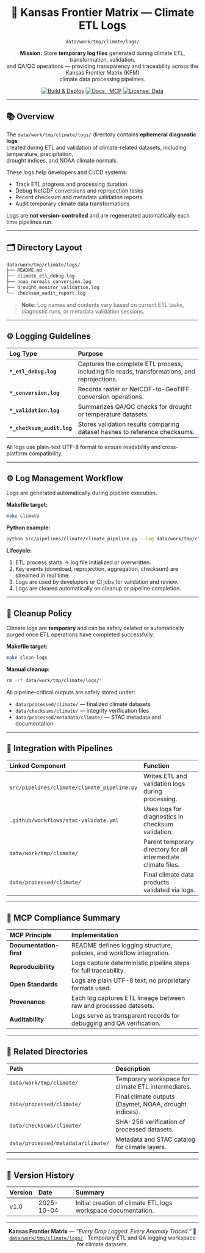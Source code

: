 <div align="center">

# 🧾 Kansas Frontier Matrix — Climate ETL Logs  
`data/work/tmp/climate/logs/`

**Mission:** Store **temporary log files** generated during climate ETL, transformation, validation,  
and QA/QC operations — providing transparency and traceability across the Kansas Frontier Matrix (KFM)  
climate data processing pipelines.

[![Build & Deploy](https://github.com/bartytime4life/Kansas-Frontier-Matrix/actions/workflows/site.yml/badge.svg)](../../../../../../.github/workflows/site.yml)
[![Docs · MCP](https://img.shields.io/badge/Docs-MCP-blue)](../../../../../../docs/)
[![License: Data](https://img.shields.io/badge/License-CC--BY%204.0-green)](../../../../../../LICENSE)

</div>

---

## 📚 Overview

The `data/work/tmp/climate/logs/` directory contains **ephemeral diagnostic logs**  
created during ETL and validation of climate-related datasets, including temperature, precipitation,  
drought indices, and NOAA climate normals.  

These logs help developers and CI/CD systems:
- Track ETL progress and processing duration  
- Debug NetCDF conversions and reprojection tasks  
- Record checksum and metadata validation reports  
- Audit temporary climate data transformations  

Logs are **not version-controlled** and are regenerated automatically each time pipelines run.

---

## 🗂️ Directory Layout

```bash
data/work/tmp/climate/logs/
├── README.md
├── climate_etl_debug.log
├── noaa_normals_conversion.log
├── drought_monitor_validation.log
└── checksum_audit_report.log
````

> **Note:** Log names and contents vary based on current ETL tasks,
> diagnostic runs, or metadata validation sessions.

---

## ⚙️ Logging Guidelines

| Log Type                   | Purpose                                                                                      |
| :------------------------- | :------------------------------------------------------------------------------------------- |
| **`*_etl_debug.log`**      | Captures the complete ETL process, including file reads, transformations, and reprojections. |
| **`*_conversion.log`**     | Records raster or NetCDF-to-GeoTIFF conversion operations.                                   |
| **`*_validation.log`**     | Summarizes QA/QC checks for drought or temperature datasets.                                 |
| **`*_checksum_audit.log`** | Stores validation results comparing dataset hashes to reference checksums.                   |

All logs use plain-text UTF-8 format to ensure readability and cross-platform compatibility.

---

## ⚙️ Log Management Workflow

Logs are generated automatically during pipeline execution.

**Makefile target:**

```bash
make climate
```

**Python example:**

```bash
python src/pipelines/climate/climate_pipeline.py --log data/work/tmp/climate/logs/climate_etl_debug.log
```

**Lifecycle:**

1. ETL process starts → log file initialized or overwritten.
2. Key events (download, reprojection, aggregation, checksum) are streamed in real time.
3. Logs are used by developers or CI jobs for validation and review.
4. Logs are cleared automatically on cleanup or pipeline completion.

---

## 🧹 Cleanup Policy

Climate logs are **temporary** and can be safely deleted or automatically purged
once ETL operations have completed successfully.

**Makefile target:**

```bash
make clean-logs
```

**Manual cleanup:**

```bash
rm -rf data/work/tmp/climate/logs/*
```

All pipeline-critical outputs are safely stored under:

* `data/processed/climate/` — finalized climate datasets
* `data/checksums/climate/` — integrity verification files
* `data/processed/metadata/climate/` — STAC metadata and documentation

---

## 🧩 Integration with Pipelines

| Linked Component                            | Function                                                       |
| :------------------------------------------ | :------------------------------------------------------------- |
| `src/pipelines/climate/climate_pipeline.py` | Writes ETL and validation logs during processing.              |
| `.github/workflows/stac-validate.yml`       | Uses logs for diagnostics in checksum validation.              |
| `data/work/tmp/climate/`                    | Parent temporary directory for all intermediate climate files. |
| `data/processed/climate/`                   | Final climate data products validated via logs.                |

---

## 🧠 MCP Compliance Summary

| MCP Principle           | Implementation                                                        |
| :---------------------- | :-------------------------------------------------------------------- |
| **Documentation-first** | README defines logging structure, policies, and workflow integration. |
| **Reproducibility**     | Logs capture deterministic pipeline steps for full traceability.      |
| **Open Standards**      | Logs are plain UTF-8 text; no proprietary formats used.               |
| **Provenance**          | Each log captures ETL lineage between raw and processed datasets.     |
| **Auditability**        | Logs serve as transparent records for debugging and QA verification.  |

---

## 📎 Related Directories

| Path                               | Description                                            |
| :--------------------------------- | :----------------------------------------------------- |
| `data/work/tmp/climate/`           | Temporary workspace for climate ETL intermediates.     |
| `data/processed/climate/`          | Final climate outputs (Daymet, NOAA, drought indices). |
| `data/checksums/climate/`          | SHA-256 verification of processed datasets.            |
| `data/processed/metadata/climate/` | Metadata and STAC catalog for climate layers.          |

---

## 📅 Version History

| Version | Date       | Summary                                                       |
| :------ | :--------- | :------------------------------------------------------------ |
| v1.0    | 2025-10-04 | Initial creation of climate ETL logs workspace documentation. |

---

<div align="center">

**Kansas Frontier Matrix** — *“Every Drop Logged. Every Anomaly Traced.”*
📍 [`data/work/tmp/climate/logs/`](.) · Temporary ETL and QA logging workspace for climate datasets.

</div>
